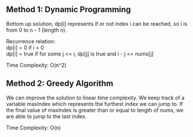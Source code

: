 ## Method 1: Dynamic Programming

Bottom up solution, dp[i] represents if or not index i can be reached, so i is from 0 to n - 1 (length n). 

Recurrence relation: </br>
dp[i] = 0 if i = 0 </br>
dp[i] = true if for some j <= i, dp[j] is true and i - j <= nums[j] </br>

Time Complexity: O(n^2)

## Method 2: Greedy Algorithm

We can improve the solution to linear time complexity. We keep track of a variable maxIndex which represents the furthest index we can 
jump to. If the final value of maxIndex is greater than or equal to length of nums, we are able to jump to the last index.

Time Complexity: O(n)
